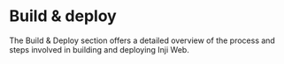 # Build & deploy

The Build & Deploy section offers a detailed overview of the process and steps involved in building and deploying Inji Web.

